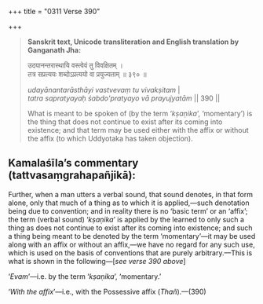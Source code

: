 +++
title = "0311 Verse 390"

+++
> **Sanskrit text, Unicode transliteration and English translation by Ganganath Jha:** 
>
> उदयानन्तरास्थायि वस्त्वेवं तु विवक्षितम् ।  
> तत्र सप्रत्ययः शब्दोऽप्रत्ययो वा प्रयुज्यताम् ॥ ३९० ॥ 
>
> *udayānantarāsthāyi vastvevaṃ tu vivakṣitam* \|  
> *tatra sapratyayaḥ śabdo'pratyayo vā prayujyatām* \|\| 390 \|\| 
>
> What is meant to be spoken of (by the term ‘*kṣaṇika*’, ‘momentary’) is the thing that does not continue to exist after its coming into existence; and that term may be used either with the affix or without the affix (to which Uddyotaka has taken objection).



## Kamalaśīla’s commentary (tattvasaṃgrahapañjikā):

Further, when a man utters a verbal sound, that sound denotes, in that form alone, only that much of a thing as to which it is applied,—such denotation being due to convention; and in reality there is no ‘basic term’ or an ‘affix’; the term (verbal sound) ‘*kṣaṇika*’ is applied by the learned to only such a thing as does not continue to exist after its coming into existence; and such a thing being meant to be denoted by the term ‘momentary’—it may be used along with an affix or without an affix,—we have no regard for any such use, which is used on the basis of conventions that are purely arbitrary.—This is what is shown in the following—[*see verse 390 above*]

‘*Evam*’—i.e. by the term ‘*kṣaṇika*’, ‘momentary.’

‘*With the affix*’—i.e., with the Possessive affix (*Thañ*).—(390)


